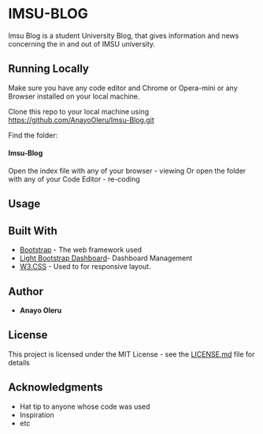# IMSU-BLOG
Imsu Blog is a student University Blog, that gives information and news concerning the in and out of IMSU university.

## Running Locally
Make sure you have any code editor and Chrome or Opera-mini or any Browser installed on your local machine.

Clone this repo to your local machine using https://github.com/AnayoOleru/Imsu-Blog.git

Find the folder:
#### Imsu-Blog
Open the index file with any of your browser - viewing
Or open the folder with any of your Code Editor - re-coding

## Usage


## Built With

* [Bootstrap](http://www.getbootstrap.com/) - The web framework used
* [Light Bootstrap Dashboard](http://demos.creative-tim.com/light-bootstrap-dashboard/examples/dashboard.html)- Dashboard Management
* [W3.CSS](https://www.w3schools.com/w3css/) - Used to for responsive layout.
 

## Author

* **Anayo Oleru** 

## License

This project is licensed under the MIT License - see the [LICENSE.md](LICENSE.md) file for details

## Acknowledgments

* Hat tip to anyone whose code was used
* Inspiration
* etc
